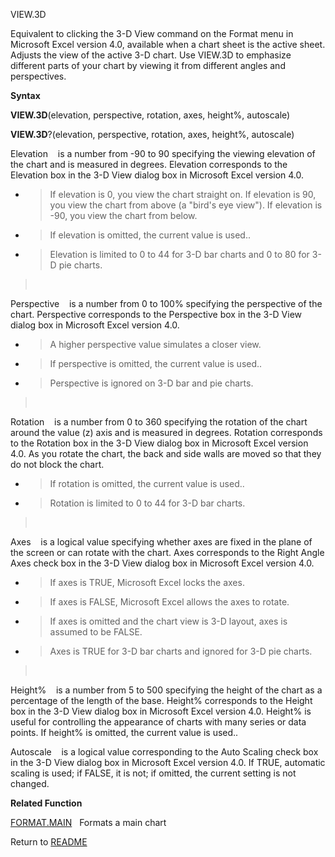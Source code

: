 VIEW.3D

Equivalent to clicking the 3-D View command on the Format menu in
Microsoft Excel version 4.0, available when a chart sheet is the active
sheet. Adjusts the view of the active 3-D chart. Use VIEW.3D to
emphasize different parts of your chart by viewing it from different
angles and perspectives.

**Syntax**

**VIEW.3D**(elevation, perspective, rotation, axes, height%, autoscale)

**VIEW.3D**?(elevation, perspective, rotation, axes, height%, autoscale)

Elevation&nbsp;&nbsp;&nbsp;&nbsp;is a number from -90 to 90 specifying
the viewing elevation of the chart and is measured in degrees. Elevation
corresponds to the Elevation box in the 3-D View dialog box in Microsoft
Excel version 4.0.

  - > If elevation is 0, you view the chart straight on. If elevation is
    > 90, you view the chart from above (a "bird's eye view"). If
    > elevation is -90, you view the chart from below.

  - > If elevation is omitted, the current value is used..

  - > Elevation is limited to 0 to 44 for 3-D bar charts and 0 to 80 for
    > 3-D pie charts.

> &nbsp;

Perspective&nbsp;&nbsp;&nbsp;&nbsp;is a number from 0 to 100% specifying
the perspective of the chart. Perspective corresponds to the Perspective
box in the 3-D View dialog box in Microsoft Excel version 4.0.

  - > A higher perspective value simulates a closer view.

  - > If perspective is omitted, the current value is used..

  - > Perspective is ignored on 3-D bar and pie charts.

> &nbsp;

Rotation&nbsp;&nbsp;&nbsp;&nbsp;is a number from 0 to 360 specifying the
rotation of the chart around the value (z) axis and is measured in
degrees. Rotation corresponds to the Rotation box in the 3-D View dialog
box in Microsoft Excel version 4.0. As you rotate the chart, the back
and side walls are moved so that they do not block the chart.

  - > If rotation is omitted, the current value is used..

  - > Rotation is limited to 0 to 44 for 3-D bar charts.

> &nbsp;

Axes&nbsp;&nbsp;&nbsp;&nbsp;is a logical value specifying whether axes
are fixed in the plane of the screen or can rotate with the chart. Axes
corresponds to the Right Angle Axes check box in the 3-D View dialog box
in Microsoft Excel version 4.0.

  - > If axes is TRUE, Microsoft Excel locks the axes.

  - > If axes is FALSE, Microsoft Excel allows the axes to rotate.

  - > If axes is omitted and the chart view is 3-D layout, axes is
    > assumed to be FALSE.

  - > Axes is TRUE for 3-D bar charts and ignored for 3-D pie charts.

> &nbsp;

Height%&nbsp;&nbsp;&nbsp;&nbsp;is a number from 5 to 500 specifying the
height of the chart as a percentage of the length of the base. Height%
corresponds to the Height box in the 3-D View dialog box in Microsoft
Excel version 4.0. Height% is useful for controlling the appearance of
charts with many series or data points. If height% is omitted, the
current value is used..

Autoscale&nbsp;&nbsp;&nbsp;&nbsp;is a logical value corresponding to the
Auto Scaling check box in the 3-D View dialog box in Microsoft Excel
version 4.0. If TRUE, automatic scaling is used; if FALSE, it is not; if
omitted, the current setting is not changed.

**Related Function**

[FORMAT.MAIN](FORMAT.MAIN.md)&nbsp;&nbsp;&nbsp;Formats a main chart



Return to [README](README.md)

